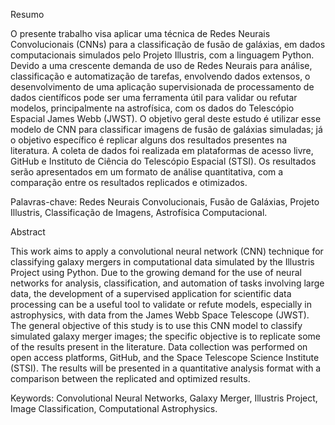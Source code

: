 Resumo

O presente trabalho visa aplicar uma técnica de Redes Neurais Convolucionais (CNNs) para a classificação de fusão de galáxias, em dados computacionais simulados pelo Projeto Illustris, com a linguagem Python. Devido a uma crescente demanda de uso de Redes Neurais para análise, classificação e automatização de tarefas, envolvendo dados extensos, o desenvolvimento de uma aplicação supervisionada de processamento de dados científicos pode ser uma ferramenta útil para validar ou refutar modelos, principalmente na astrofísica, com os dados do Telescópio Espacial James Webb (JWST). O objetivo geral deste estudo é utilizar esse modelo de CNN para classificar imagens de fusão de galáxias simuladas; já o objetivo específico é replicar alguns dos resultados presentes na literatura. A coleta de dados foi realizada em plataformas de acesso livre, GitHub e Instituto de Ciência do Telescópio Espacial (STSI). Os resultados serão apresentados em um formato de análise quantitativa, com a comparação entre os resultados replicados e otimizados.

Palavras-chave: Redes Neurais Convolucionais, Fusão de Galáxias, Projeto Illustris, Classificação de Imagens, Astrofísica Computacional.

Abstract

This work aims to apply a convolutional neural network (CNN) technique for classifying galaxy mergers in computational data simulated by the Illustris Project using Python. Due to the growing demand for the use of neural networks for analysis, classification, and automation of tasks involving large data, the development of a supervised application for scientific data processing can be a useful tool to validate or refute models, especially in astrophysics, with data from the James Webb Space Telescope (JWST). The general objective of this study is to use this CNN model to classify simulated galaxy merger images; the specific objective is to replicate some of the results present in the literature. Data collection was performed on open access platforms, GitHub, and the Space Telescope Science Institute (STSI). The results will be presented in a quantitative analysis format with a comparison between the replicated and optimized results.

Keywords: Convolutional Neural Networks, Galaxy Merger, Illustris Project, Image Classification, Computational Astrophysics.
